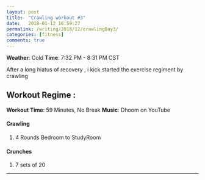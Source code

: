 ```yaml
---
layout: post
title:  "Crawling workout #3"
date:   2018-01-12 16:59:27
permalink: /writing/2018/12/crawlingDay3/
categories: [fitness]
comments: true
---
```

**Weather**: Cold
**Time**: 7:32 PM - 8:31 PM CST

After a long hiatus of recovery , i kick started the exercise regiment by crawling

Workout Regime :
-------------
**Workout Time**: 59 Minutes, No Break
**Music**: Dhoom on YouTube

#### **Crawling**
1. 4 Rounds Bedroom to StudyRoom

#### **Crunches**
1. 7 sets of 20

----------








































































































































































































































































































































































































































